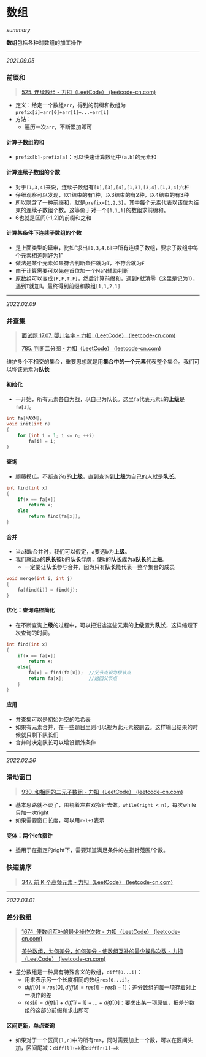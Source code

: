 # 数组

*summary*

**数组**包括各种对数组的加工操作

---

*2021.09.05*

### 前缀和

> [525. 连续数组 - 力扣（LeetCode） (leetcode-cn.com)](https://leetcode-cn.com/problems/contiguous-array/)

- 定义：给定一个数组`arr`，得到的前缀和数组为`prefix[i]=arr[0]+arr[1]+...+arr[i]`
- 方法：
  - 遍历一次`arr`，不断累加即可

#### 计算子数组的和

- `prefix[b]-prefix[a]`：可以快速计算数组中`(a,b]`的元素和

#### 计算连续子数组的个数

- 对于`[1,3,4]`来说，连续子数组有`[1],[3],[4],[1,3],[3,4],[1,3,4]`六种
- 仔细观察可以发现，以1结束的有1种，以3结束的有2种，以4结束的有3种
- 所以隐含了一种前缀和，就是`prefix=[1,2,3]`，其中每个元素代表以该位为结束的连续子数组个数。这等价于对一个`[1,1,1]`的数组求前缀和。
- 6也就是区间(-1,2]的前缀和之和

#### 计算某条件下连续子数组的个数

- 是上面类型的延申，比如“求出`[1,3,4,6]`中所有连续子数组，要求子数组中每个元素相差刚好为1”
- 做法是某个元素如果符合判断条件就为`T`，不符合就为`F`
- 由于计算需要可以先在首位加一个NaN辅助判断
- 原数组可以变成`[F,F,T,F]`，然后计算前缀和，遇到`F`就清零（这里是记为1），遇到`T`就加1。最终得到前缀和数组`[1,1,2,1]`

---

*2022.02.09*

### 并查集

> [面试题 17.07. 婴儿名字 - 力扣（LeetCode） (leetcode-cn.com)](https://leetcode-cn.com/problems/baby-names-lcci/)
>
> [785. 判断二分图 - 力扣（LeetCode） (leetcode-cn.com)](https://leetcode-cn.com/problems/is-graph-bipartite/)

维护多个不相交的集合，重要思想就是用**集合中的一个元素**代表整个集合。我们可以称该元素为**队长**

#### 初始化

- 一开始，所有元素各自为战，以自己为队长。这里`fa`代表元素`i`的**上级**是`fa[i]`。

```c
int fa[MAXN];
void init(int n)
{
    for (int i = 1; i <= n; ++i)
        fa[i] = i;
}
```

#### 查询

- 顺藤摸瓜。不断查询`i`的**上级**，直到查询到**上级**为自己的人就是**队长**。

```c
int find(int x)
{
    if(x == fa[x])
        return x;
    else
        return find(fa[x]);
}
```

#### 合并

- 当a和b合并时，我们可以假定，a要选b为**上级**。
- 我们就让a的**队长**被b的**队长**俘虏，使b的**队长**成为a**队长**的**上级**。
  - 一定要让**队长**参与合并，因为只有**队长**能代表一整个集合的成员

```c
void merge(int i, int j)
{
    fa[find(i)] = find(j);
}
```

#### 优化：查询路径简化

- 在不断查询**上级**的过程中，可以把沿途这些元素的**上级**置为**队长**，这样缩短下次查询的时间。

```c
int find(int x)
{
    if(x == fa[x])
        return x;
    else{
        fa[x] = find(fa[x]);  //父节点设为根节点
        return fa[x];         //返回父节点
    }
}
```

#### 应用

- 并查集可以是初始为空的哈希表
- 如果有元素合并，在一些题目里则可以视为此元素被删去。这样输出结果的时候就只剩下队长们
- 合并时决定队长可以增设额外条件

---

*2022.02.26*

### 滑动窗口

> [930. 和相同的二元子数组 - 力扣（LeetCode） (leetcode-cn.com)](https://leetcode-cn.com/problems/binary-subarrays-with-sum/)

- 基本思路就不谈了，围绕着左右双指针去做。`while(right < n)`，每次while只加一次right
- 如果需要窗口长度，可以用`r-l+1`表示

#### 变体：两个left指针

- 适用于在指定的right下，需要知道满足条件的左指针范围/个数。

### 快速排序

> [347. 前 K 个高频元素 - 力扣（LeetCode） (leetcode-cn.com)](https://leetcode-cn.com/problems/top-k-frequent-elements/)

---

*2022.03.01*

### 差分数组

> [1674. 使数组互补的最少操作次数 - 力扣（LeetCode） (leetcode-cn.com)](https://leetcode-cn.com/problems/minimum-moves-to-make-array-complementary/)
>
> [差分数组，为何差分，如何差分 - 使数组互补的最少操作次数 - 力扣（LeetCode） (leetcode-cn.com)](https://leetcode-cn.com/problems/minimum-moves-to-make-array-complementary/solution/chai-fen-shu-zu-wei-he-chai-fen-ru-he-chai-fen-by-/)

- 差分数组是一种具有特殊含义的数组，`diff[0...i]`：
  - 用来表示另一个长度相同的数组`res[0...i]`。
  - $diff[0]=res[0], diff[i]=res[i]-res[i-1]$：差分数组的每一项存着对上一项作的差
  - $res[i]=diff[i]+diff[i-1]+...+diff[0]$：要求出某一项原值，把差分数组的这部分前缀和求出即可

#### 区间更新，单点查询

- 如果对于一个区间`[l,r]`中的所有res，同时需要加上一个数，可以在区间头加，区间尾减：`diff[l]+=k`和`diff[r+1]-=k`

